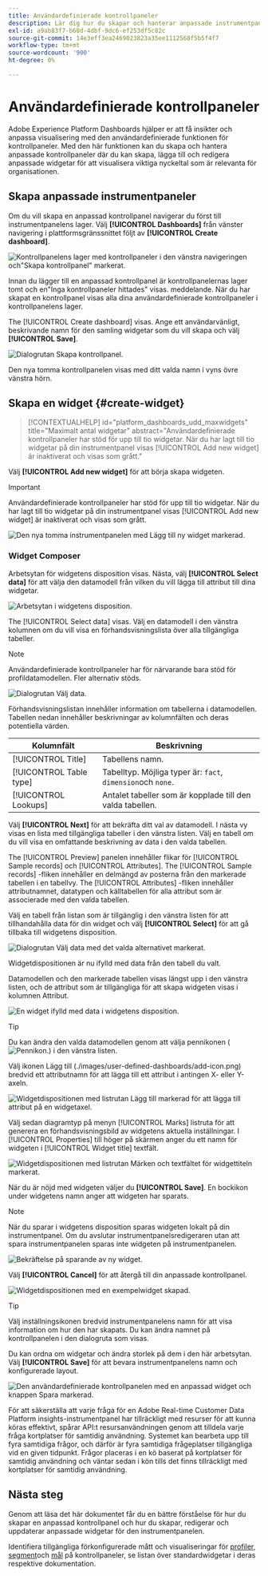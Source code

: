 ```yaml
---
title: Användardefinierade kontrollpaneler
description: Lär dig hur du skapar och hanterar anpassade instrumentpaneler där du kan skapa, lägga till och redigera anpassade widgetar för att visualisera nyckelvärden.
exl-id: a9ab83f7-b68d-4dbf-9dc6-ef253df5c82c
source-git-commit: 14e3eff3ea2469023823a35ee1112568f5b5f4f7
workflow-type: tm+mt
source-wordcount: '900'
ht-degree: 0%

---
```


# Användardefinierade kontrollpaneler

Adobe Experience Platform Dashboards hjälper er att få insikter och anpassa visualisering med den användardefinierade funktionen för kontrollpaneler. Med den här funktionen kan du skapa och hantera anpassade kontrollpaneler där du kan skapa, lägga till och redigera anpassade widgetar för att visualisera viktiga nyckeltal som är relevanta för organisationen.

<!-- Getting started / permissions section commented out for Beta. This will be necessary after GA only

## Getting started

To view dashboards in Adobe Experience Platform you must have the appropriate permissions enabled. Please read the [dashboards permissions documentation](./permissions.md#available-permissions) to learn how to grant users the ability to view, edit, and update Experience Platform dashboards using Adobe Admin Console. If you do not have administrator privileges for your organization, contact your product administrator to obtain the required permissions. -->

## Skapa anpassade instrumentpaneler

Om du vill skapa en anpassad kontrollpanel navigerar du först till instrumentpanelens lager. Välj **[!UICONTROL Dashboards]** från vänster navigering i plattformsgränssnittet följt av **[!UICONTROL Create dashboard]**.

![Kontrollpanelens lager med kontrollpaneler i den vänstra navigeringen och&quot;Skapa kontrollpanel&quot; markerat.](./images/user-defined-dashboards/create-dashboard.png)

Innan du lägger till en anpassad kontrollpanel är kontrollpanelernas lager tomt och en&quot;Inga kontrollpaneler hittades&quot; visas. meddelande. När du har skapat en kontrollpanel visas alla dina användardefinierade kontrollpaneler i kontrollpanelens lager.

The [!UICONTROL Create dashboard] visas. Ange ett användarvänligt, beskrivande namn för den samling widgetar som du vill skapa och välj **[!UICONTROL Save]**.

![Dialogrutan Skapa kontrollpanel.](./images/user-defined-dashboards/create-dashboard-dialog.png)

Den nya tomma kontrollpanelen visas med ditt valda namn i vyns övre vänstra hörn.

## Skapa en widget {#create-widget}

>[!CONTEXTUALHELP]
>id="platform_dashboards_udd_maxwidgets"
>title="Maximalt antal widgetar"
>abstract="Användardefinierade kontrollpaneler har stöd för upp till tio widgetar. När du har lagt till tio widgetar på din instrumentpanel visas [!UICONTROL Add new widget] är inaktiverat och visas som grått."

Välj **[!UICONTROL Add new widget]** för att börja skapa widgeten.

>[!IMPORTANT]
>
>Användardefinierade kontrollpaneler har stöd för upp till tio widgetar. När du har lagt till tio widgetar på din instrumentpanel visas [!UICONTROL Add new widget] är inaktiverat och visas som grått.

![Den nya tomma instrumentpanelen med Lägg till ny widget markerad.](./images/user-defined-dashboards/add-new-widget.png)

### Widget Composer

Arbetsytan för widgetens disposition visas. Nästa, välj **[!UICONTROL Select data]** för att välja den datamodell från vilken du vill lägga till attribut till dina widgetar.

![Arbetsytan i widgetens disposition.](./images/user-defined-dashboards/widget-composer.png)

The [!UICONTROL Select data] visas. Välj en datamodell i den vänstra kolumnen om du vill visa en förhandsvisningslista över alla tillgängliga tabeller.

>[!NOTE]
>
>Användardefinierade kontrollpaneler har för närvarande bara stöd för profildatamodellen. Fler alternativ stöds.

![Dialogrutan Välj data.](./images/user-defined-dashboards/select-data-dialog.png)

Förhandsvisningslistan innehåller information om tabellerna i datamodellen. Tabellen nedan innehåller beskrivningar av kolumnfälten och deras potentiella värden.

| Kolumnfält | Beskrivning |
|---|---|
| [!UICONTROL Title] | Tabellens namn. |
| [!UICONTROL Table type] | Tabelltyp. Möjliga typer är: `fact`, `dimension`och `none`. |
| [!UICONTROL Lookups] | Antalet tabeller som är kopplade till den valda tabellen. |

Välj **[!UICONTROL Next]** för att bekräfta ditt val av datamodell. I nästa vy visas en lista med tillgängliga tabeller i den vänstra listen. Välj en tabell om du vill visa en omfattande beskrivning av data i den valda tabellen.

The [!UICONTROL Preview] panelen innehåller flikar för [!UICONTROL Sample records] och [!UICONTROL Attributes]. The [!UICONTROL Sample records] -fliken innehåller en delmängd av posterna från den markerade tabellen i en tabellvy. The [!UICONTROL Attributes] -fliken innehåller attributnamnet, datatypen och källtabellen för alla attribut som är associerade med den valda tabellen.

Välj en tabell från listan som är tillgänglig i den vänstra listen för att tillhandahålla data för din widget och välj **[!UICONTROL Select]** för att gå tillbaka till widgetens disposition.

![Dialogrutan Välj data med det valda alternativet markerat.](./images/user-defined-dashboards/select-a-table.png)

Widgetdispositionen är nu ifylld med data från den tabell du valt.

Datamodellen och den markerade tabellen visas längst upp i den vänstra listen, och de attribut som är tillgängliga för att skapa widgeten visas i kolumnen Attribut.

![En widget ifylld med data i widgetens disposition.](./images/user-defined-dashboards/populated-widget-composer.png)

>[!TIP]
>
>Du kan ändra den valda datamodellen genom att välja pennikonen (![Pennikon.](./images/user-defined-dashboards/edit-icon.png)) i den vänstra listen.

Välj ikonen Lägg till (./images/user-defined-dashboards/add-icon.png) bredvid ett attributnamn för att lägga till ett attribut i antingen X- eller Y-axeln.

![Widgetdispositionen med listrutan Lägg till markerad för att lägga till attribut på en widgetaxel.](./images/user-defined-dashboards/attributes-dropdown.png)

Välj sedan diagramtyp på menyn [!UICONTROL Marks] listruta för att generera en förhandsvisningsbild av widgetens aktuella inställningar. I [!UICONTROL Properties] till höger på skärmen anger du ett namn för widgeten i [!UICONTROL Widget title] textfält.

![Widgetdispositionen med listrutan Märken och textfältet för widgettiteln markerat.](./images/user-defined-dashboards/marks-dropdown-widget-title.png)

När du är nöjd med widgeten väljer du **[!UICONTROL Save]**. En bockikon under widgetens namn anger att widgeten har sparats.

>[!NOTE]
>
>När du sparar i widgetens disposition sparas widgeten lokalt på din instrumentpanel. Om du avslutar instrumentpanelsredigeraren utan att spara instrumentpanelen sparas inte widgeten på instrumentpanelen.

![Bekräftelse på sparande av ny widget.](./images/user-defined-dashboards/save-confirmation.png)

Välj **[!UICONTROL Cancel]** för att återgå till din anpassade kontrollpanel.

![Widgetdispositionen med en exempelwidget skapad.](./images/user-defined-dashboards/composed-widget.png)

>[!TIP]
>
>Välj inställningsikonen bredvid instrumentpanelens namn för att visa information om hur den har skapats. Du kan ändra namnet på kontrollpanelen i den dialogruta som visas.

Du kan ordna om widgetar och ändra storlek på dem i den här arbetsytan. Välj **[!UICONTROL Save]** för att bevara instrumentpanelens namn och konfigurerade layout.

![Den användardefinierade kontrollpanelen med en anpassad widget och knappen Spara markerad.](./images/user-defined-dashboards/user-defined-dashboard.png)

För att säkerställa att varje fråga för en Adobe Real-time Customer Data Platform insights-instrumentpanel har tillräckligt med resurser för att kunna köras effektivt, spårar API:t resursanvändningen genom att tilldela varje fråga kortplatser för samtidig användning. Systemet kan bearbeta upp till fyra samtidiga frågor, och därför är fyra samtidiga frågeplatser tillgängliga vid en given tidpunkt. Frågor placeras i en kö baserat på kortplatser för samtidig användning och väntar sedan i kön tills det finns tillräckligt med kortplatser för samtidig användning.

## Nästa steg

Genom att läsa det här dokumentet får du en bättre förståelse för hur du skapar en anpassad kontrollpanel och hur du skapar, redigerar och uppdaterar anpassade widgetar för den instrumentpanelen.

Identifiera tillgängliga förkonfigurerade mått och visualiseringar för [profiler](./guides/profiles.md#standard-widgets), [segment](./guides/segments.md#standard-widgets)och [mål](./guides/destinations.md#standard-widgets) på kontrollpaneler, se listan över standardwidgetar i deras respektive dokumentation.
